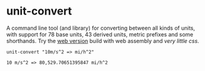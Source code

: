 # unit-convert

A command line tool (and library) for converting between all kinds of units, with support for 78 base units, 43 derived units, metric prefixes and some shorthands.
Try the [web version](https://connorcode.com/files/Sites/unit-converter/index.html) build with web assembly and _very little css_.

```
unit-convert "10m/s^2 => mi/h^2"

10 m/s^2 => 80,529.70651395847 mi/h^2
```
